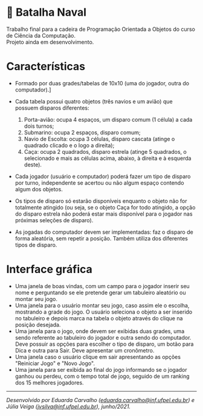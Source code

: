 # 🚢 Batalha Naval
Trabalho final para a cadeira de Programação Orientada a Objetos do curso de Ciência da Computação.<br>
Projeto ainda em desenvolvimento.

# Características
- Formado por duas grades/tabelas de 10x10 (uma do jogador, outra do computador).]
- Cada tabela possui quatro objetos (três navios e um avião) que possuem disparos diferentes:
  1. Porta-avião: ocupa 4 espaços, um disparo comum (1 célula) a cada dois turnos;
  2. Submarino: ocupa 2 espaços, disparo comum; 
  3. Navio de Escolta: ocupa 3 células, disparo cascata (atinge o quadrado clicado e o logo a direita); 
  4. Caça: ocupa 2 quadrados, disparo estrela (atinge 5 quadrados, o selecionado e mais as células acima, abaixo, à direita e à esquerda deste).

- Cada jogador (usuário e computador) poderá fazer um tipo de disparo por turno, independente se acertou ou não algum espaço contendo algum dos objetos. 
- Os tipos de disparo só estarão disponíveis enquanto o objeto não for totalmente atingido (ou seja, se o objeto Caça for todo atingido, a opção do disparo estrela não poderá estar mais disponível para o jogador nas próximas seleções de disparo).
- As jogadas do computador devem ser implementadas: faz o disparo de forma aleatória, sem repetir a posição. Também utiliza dos diferentes tipos de disparo. 

# Interface gráfica
- Uma janela de boas vindas, com um campo para o jogador inserir seu nome e perguntando se ele pretende gerar um tabuleiro aleatório ou montar seu jogo.
- Uma janela para o usuário montar seu jogo, caso assim ele o escolha, mostrando a grade do jogo. O usuário seleciona o objeto a ser inserido no tabuleiro e depois marca na tabela o objeto através do clique na posição desejada.
- Uma janela para o jogo, onde devem ser exibidas duas grades, uma sendo referente ao tabuleiro do jogador e outra sendo do computador. Deve possuir as opções para escolher o tipo de disparo, um botão para Dica e outra para Sair. Deve apresentar um cronômetro.
- Uma janela caso o usuário clique em sair apresentando as opções "Reiniciar Jogo" e "Novo Jogo".
- Uma janela para ser exibida ao final do jogo informando se o jogador ganhou ou perdeu, com o tempo total de jogo, seguido de um ranking dos 15 melhores jogadores.

---

_Desenvolvido por Eduarda Carvalho (eduarda.carvalho@inf.ufpel.edu.br) e Júlia Veiga (jvsilva@inf.ufpel.edu.br), junho/2021._

